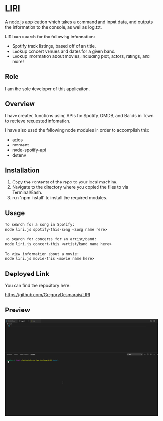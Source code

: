 # LIRI

A node.js application which takes a command and input data, and outputs the information to the console, as well as log.txt.

LIRI can search for the following information:
- Spotify track listings, based off of an title.
- Lookup concert venues and dates for a given band.
- Lookup information about movies,  including plot, actors, ratings, and more!

## Role 
I am the sole developer of this applicaiton.

## Overview
I have created functions using APIs for Spotify, OMDB, and Bands in Town to retrieve requested infomation.

I have also used the following node modules in order to accomplish this:
- axios
- moment
- node-spotify-api
- dotenv

## Installation
1. Copy the contents of the repo to your local machine.
2. Navigate to the directory where you copied the files to via Terminal/Bash.
3. run 'npm install' to install the required modules.

<!-- You will need to retrieve your own Spotify API keys for this to work.  You can accomplish this by doing the following:

1. Navigate to https://developer.spotify.com/my-applications/#!/
2. Login with your existing Spotify account, or, create a new account.
3. Once logged in, navigate to https://developer.spotify.com/my-applications/#!/applications/create
4. Regester a new application.  You can name this anything you want.  Click "Complete" once finished.
5. On the next screen, you should see your  -->

## Usage
    To search for a song in Spotify:
    node liri.js spotify-this-song <song name here>

    To search for concerts for an artist/band:
    node liri.js concert-this <artist/band name here>

    To view information about a movie:
    node liri.js movie-this <movie name here>

## Deployed Link
You can find the repository here:

https://github.com/GregoryDesmarais/LIRI

## Preview
![Preview of LIRI in action!](https://github.com/GregoryDesmarais/LIRI/blob/master/liri.gif)